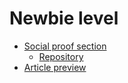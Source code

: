 # Newbie level

* [Social proof section](https://cocky-wozniak-6f667f.netlify.app/)
  - [Repository](https://github.com/kristishh/FM--article-preview)
* [Article preview](https://inspiring-babbage-db1b91.netlify.app/)
